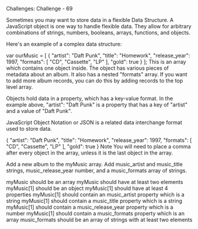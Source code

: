 Challenges: Challenge - 69

Sometimes you may want to store data in a flexible Data Structure. A JavaScript object is one way to handle flexible data. They allow for arbitrary combinations of strings, numbers, booleans, arrays, functions, and objects.

Here's an example of a complex data structure:

var ourMusic = [
  {
    "artist": "Daft Punk",
    "title": "Homework",
    "release_year": 1997,
    "formats": [ 
      "CD", 
      "Cassette", 
      "LP"
    ],
    "gold": true
  }
];
This is an array which contains one object inside. The object has various pieces of metadata about an album. It also has a nested "formats" array. If you want to add more album records, you can do this by adding records to the top level array.

Objects hold data in a property, which has a key-value format. In the example above, "artist": "Daft Punk" is a property that has a key of "artist" and a value of "Daft Punk".

JavaScript Object Notation or JSON is a related data interchange format used to store data.

{
  "artist": "Daft Punk",
  "title": "Homework",
  "release_year": 1997,
  "formats": [ 
    "CD",
    "Cassette",
    "LP"
  ],
  "gold": true
}
Note
You will need to place a comma after every object in the array, unless it is the last object in the array.


Add a new album to the myMusic array. Add music_artist and music_title strings, music_release_year number, and a music_formats array of strings.


myMusic should be an array
myMusic should have at least two elements
myMusic[1] should be an object
myMusic[1] should have at least 4 properties
myMusic[1] should contain an music_artist property which is a string
myMusic[1] should contain a music_title property which is a string
myMusic[1] should contain a music_release_year property which is a number
myMusic[1] should contain a music_formats property which is an array
music_formats should be an array of strings with at least two elements